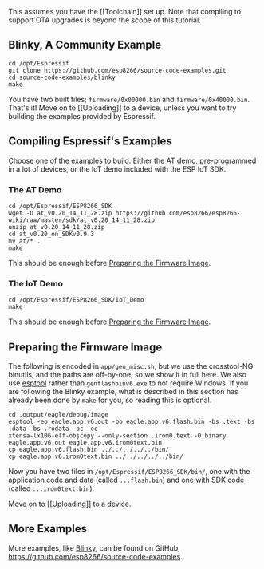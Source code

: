 This assumes you have the [[Toolchain]] set up. Note that compiling to support OTA upgrades is beyond the scope of this tutorial.

## Blinky, A Community Example
```
cd /opt/Espressif
git clone https://github.com/esp8266/source-code-examples.git
cd source-code-examples/blinky
make
```
You have two built files; `firmware/0x00000.bin` and `firmware/0x40000.bin`. That's it! Move on to [[Uploading]] to a device, unless you want to try building the examples provided by Espressif.

## Compiling Espressif's Examples
Choose one of the examples to build. Either the AT demo, pre-programmed in a lot of devices, or the IoT demo included with the ESP IoT SDK.

### The AT Demo
```
cd /opt/Espressif/ESP8266_SDK
wget -O at_v0.20_14_11_28.zip https://github.com/esp8266/esp8266-wiki/raw/master/sdk/at_v0.20_14_11_28.zip
unzip at_v0.20_14_11_28.zip
cd at_v0.20_on_SDKv0.9.3
mv at/* .
make
```
This should be enough before [Preparing the Firmware Image](#preparing-the-firmware-image).

### The IoT Demo
```
cd /opt/Espressif/ESP8266_SDK/IoT_Demo
make
```
This should be enough before [Preparing the Firmware Image](#preparing-the-firmware-image).

## Preparing the Firmware Image
The following is encoded in `app/gen_misc.sh`, but we use the crosstool-NG binutils, and the paths are off-by-one, so we show it in full here. We also use [esptool](https://github.com/tommie/esptool-ck) rather than `genflashbinv6.exe` to not require Windows. If you are following the Blinky example, what is described in this section has already been done by `make` for you, so reading this is optional.

```
cd .output/eagle/debug/image
esptool -eo eagle.app.v6.out -bo eagle.app.v6.flash.bin -bs .text -bs .data -bs .rodata -bc -ec
xtensa-lx106-elf-objcopy --only-section .irom0.text -O binary eagle.app.v6.out eagle.app.v6.irom0text.bin
cp eagle.app.v6.flash.bin ../../../../../bin/
cp eagle.app.v6.irom0text.bin ../../../../../bin/
```

Now you have two files in `/opt/Espressif/ESP8266_SDK/bin/`, one with the application code and data (called `...flash.bin`) and one with SDK code (called `...irom0text.bin`).

Move on to [[Uploading]] to a device.

## More Examples
More examples, like [Blinky](https://github.com/esp8266/source-code-examples/tree/master/blinky), can be found on GitHub, https://github.com/esp8266/source-code-examples.